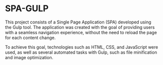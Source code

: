# SPA-GULP
This project consists of a Single Page Application (SPA) developed using the Gulp tool. The application was created with the goal of providing users with a seamless navigation experience, without the need to reload the page for each content change.

To achieve this goal, technologies such as HTML, CSS, and JavaScript were used, as well as several automated tasks with Gulp, such as file minification and image optimization.
